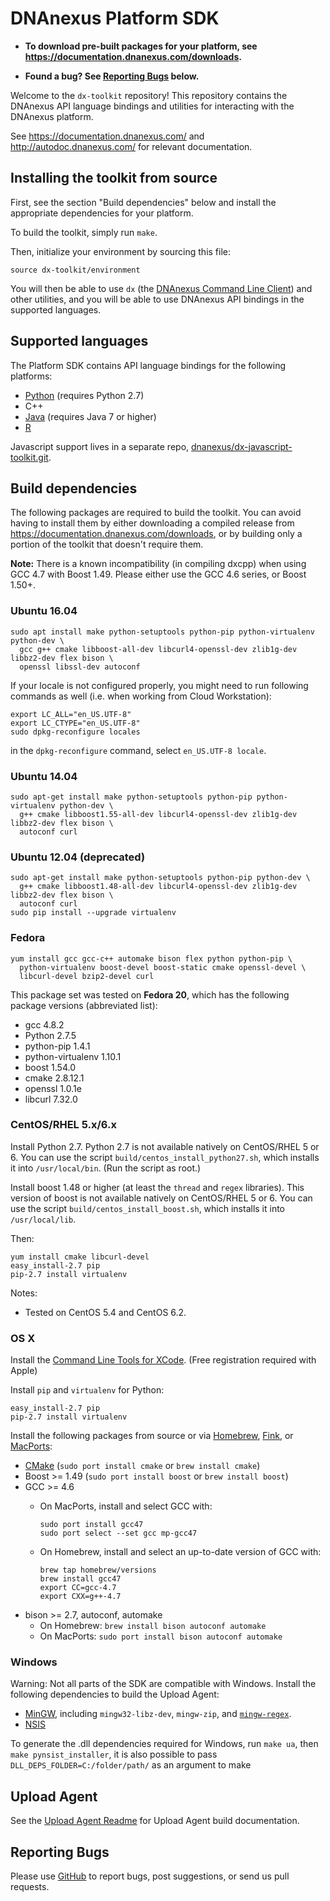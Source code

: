 DNAnexus Platform SDK
=====================

* **To download pre-built packages for your platform, see https://documentation.dnanexus.com/downloads.**

* **Found a bug? See [Reporting Bugs](#reporting-bugs) below.**

Welcome to the `dx-toolkit` repository! This repository contains the DNAnexus
API language bindings and utilities for interacting with the DNAnexus platform.

See https://documentation.dnanexus.com/ and http://autodoc.dnanexus.com/ for relevant
documentation.

Installing the toolkit from source
----------------------------------

First, see the section "Build dependencies" below and install the appropriate
dependencies for your platform.

To build the toolkit, simply run `make`.

Then, initialize your environment by sourcing this file:

```
source dx-toolkit/environment
```

You will then be able to use `dx` (the [DNAnexus Command Line
Client](https://documentation.dnanexus.com/getting-started/tutorials/cli-quickstart#quickstart-for-cli)) and other
utilities, and you will be able to use DNAnexus API bindings in the supported
languages.

Supported languages
-------------------

The Platform SDK contains API language bindings for the following platforms:

* [Python](src/python/Readme.md) (requires Python 2.7)
* C++
* [Java](src/java/Readme.md) (requires Java 7 or higher)
* [R](src/R/Readme.md)

Javascript support lives in a separate repo,
[dnanexus/dx-javascript-toolkit.git](https://github.com/dnanexus/dx-javascript-toolkit).

Build dependencies
------------------

The following packages are required to build the toolkit. You can avoid having
to install them by either downloading a compiled release from
https://documentation.dnanexus.com/downloads, or by building only a portion of the
toolkit that doesn't require them.

**Note:** There is a known incompatibility (in compiling dxcpp) when using GCC 4.7 with Boost 1.49. Please either use the GCC 4.6 series, or Boost 1.50+.

### Ubuntu 16.04

    sudo apt install make python-setuptools python-pip python-virtualenv python-dev \
      gcc g++ cmake libboost-all-dev libcurl4-openssl-dev zlib1g-dev libbz2-dev flex bison \
      openssl libssl-dev autoconf

If your locale is not configured properly, you might need to run following commands as well (i.e. when working from Cloud Workstation):
    
    export LC_ALL="en_US.UTF-8"
    export LC_CTYPE="en_US.UTF-8"
    sudo dpkg-reconfigure locales
    
in the `dpkg-reconfigure` command, select `en_US.UTF-8 locale`.

### Ubuntu 14.04

    sudo apt-get install make python-setuptools python-pip python-virtualenv python-dev \
      g++ cmake libboost1.55-all-dev libcurl4-openssl-dev zlib1g-dev libbz2-dev flex bison \
      autoconf curl

### Ubuntu 12.04 (deprecated)

    sudo apt-get install make python-setuptools python-pip python-dev \
      g++ cmake libboost1.48-all-dev libcurl4-openssl-dev zlib1g-dev libbz2-dev flex bison \
      autoconf curl
    sudo pip install --upgrade virtualenv

### Fedora

    yum install gcc gcc-c++ automake bison flex python python-pip \
      python-virtualenv boost-devel boost-static cmake openssl-devel \
      libcurl-devel bzip2-devel curl

This package set was tested on **Fedora 20**, which has the following package
versions (abbreviated list):

* gcc 4.8.2
* Python 2.7.5
* python-pip 1.4.1
* python-virtualenv 1.10.1
* boost 1.54.0
* cmake 2.8.12.1
* openssl 1.0.1e
* libcurl 7.32.0

### CentOS/RHEL 5.x/6.x

Install Python 2.7. Python 2.7 is not available natively on CentOS/RHEL
5 or 6. You can use the script `build/centos_install_python27.sh`, which
installs it into `/usr/local/bin`. (Run the script as root.)

Install boost 1.48 or higher (at least the `thread` and `regex`
libraries). This version of boost is not available natively on
CentOS/RHEL 5 or 6. You can use the script
`build/centos_install_boost.sh`, which installs it into
`/usr/local/lib`.

Then:

    yum install cmake libcurl-devel
    easy_install-2.7 pip
    pip-2.7 install virtualenv

Notes:

  - Tested on CentOS 5.4 and CentOS 6.2.

### OS X

Install the [Command Line Tools for XCode](https://developer.apple.com/downloads/). (Free registration required with Apple)

Install `pip` and `virtualenv` for Python:

    easy_install-2.7 pip
    pip-2.7 install virtualenv

Install the following packages from source or via [Homebrew](http://mxcl.github.com/homebrew/), [Fink](http://www.finkproject.org/), or [MacPorts](http://www.macports.org/):

* [CMake](http://www.cmake.org/cmake/resources/software.html) (`sudo port install cmake` or `brew install cmake`)
* Boost >= 1.49 (`sudo port install boost` or `brew install boost`)
* GCC >= 4.6
    * On MacPorts, install and select GCC with:

        ```
        sudo port install gcc47
        sudo port select --set gcc mp-gcc47
        ```

    * On Homebrew, install and select an up-to-date version of GCC with:

        ```
        brew tap homebrew/versions
        brew install gcc47
        export CC=gcc-4.7
        export CXX=g++-4.7
        ```
* bison >= 2.7, autoconf, automake
  * On Homebrew: `brew install bison autoconf automake`
  * On MacPorts: `sudo port install bison autoconf automake`

### Windows
Warning: Not all parts of the SDK are compatible with Windows. Install the following dependencies to build the Upload Agent:

* [MinGW](http://www.mingw.org/), including `mingw32-libz-dev`, `mingw-zip`, and [`mingw-regex`](http://sourceforge.net/projects/mingw/files/Other/UserContributed/regex/mingw-regex-2.5.1/).
* [NSIS](http://nsis.sourceforge.net/)

To generate the .dll dependencies required for Windows, run `make ua`, then `make pynsist_installer`, it is also possible to pass `DLL_DEPS_FOLDER=C:/folder/path/` as an argument to make

Upload Agent
------------
See the [Upload Agent Readme](https://github.com/dnanexus/dx-toolkit/blob/master/src/ua/Readme.md) for Upload Agent build documentation.

Reporting Bugs
--------------

Please use [GitHub](https://github.com/dnanexus/dx-toolkit/issues) to
report bugs, post suggestions, or send us pull requests.

